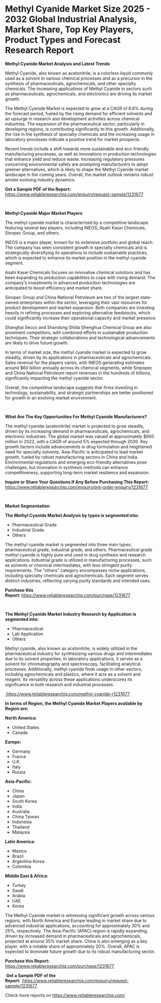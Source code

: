 <p><h1>Methyl Cyanide Market Size 2025 - 2032 Global Industrial Analysis, Market Share, Top Key Players, Product Types and Forecast Research Report</h1></p><p><strong>Methyl Cyanide Market Analysis and Latest Trends</strong></p>
<p><p>Methyl Cyanide, also known as acetonitrile, is a colorless liquid commonly used as a solvent in various chemical processes and as a precursor in the synthesis of pharmaceuticals, agrochemicals, and other specialty chemicals. The increasing applications of Methyl Cyanide in sectors such as pharmaceuticals, agrochemicals, and electronics are driving its market growth. </p><p>The Methyl Cyanide Market is expected to grow at a CAGR of 6.8% during the forecast period, fueled by the rising demand for efficient solvents and an upsurge in research and development activities across chemical industries. The expansion of the pharmaceutical sector, particularly in developing regions, is contributing significantly to this growth. Additionally, the rise in the synthesis of specialty chemicals and the increasing usage in laboratory processes indicate a positive trend for market prospects. </p><p>Recent trends include a shift towards more sustainable and eco-friendly manufacturing processes, as well as innovations in production technologies that enhance yield and reduce waste. Increasing regulatory pressures concerning environmental safety are prompting manufacturers to adopt greener alternatives, which is likely to shape the Methyl Cyanide market landscape in the coming years. Overall, the market outlook remains robust amidst evolving industry dynamics.</p></p>
<p><strong>Get a Sample PDF of the Report:&nbsp;</strong> <a href="https://www.reliableresearchiq.com/enquiry/request-sample/1231677?utm_campaign=2947&utm_medium=2&utm_source=Github&utm_content=ia&utm_term=02042025&utm_id=methyl-cyanide">https://www.reliableresearchiq.com/enquiry/request-sample/1231677</a></p>
<p>&nbsp;</p>
<p><strong>Methyl Cyanide Major Market Players</strong></p>
<p><p>The methyl cyanide market is characterized by a competitive landscape featuring several key players, including INEOS, Asahi Kasei Chemicals, Sinopec Group, and others. </p><p>INEOS is a major player, known for its extensive portfolio and global reach. The company has seen consistent growth in specialty chemicals and is strategically diversifying its operations to include sustainable practices, which is expected to enhance its market position in the methyl cyanide segment.</p><p>Asahi Kasei Chemicals focuses on innovative chemical solutions and has been expanding its production capabilities to cope with rising demand. The company's investments in advanced production technologies are anticipated to boost efficiency and market share.</p><p>Sinopec Group and China National Petroleum are two of the largest state-owned enterprises within the sector, leveraging their vast resources for product development and market expansion. Both companies are investing heavily in refining processes and exploring alternative feedstocks, which could significantly increase their operational capacity and market presence.</p><p>Shanghai Secco and Shandong Shida Shenghua Chemical Group are also prominent competitors, with combined efforts in sustainable production techniques. Their strategic collaborations and technological advancements are likely to drive future growth.</p><p>In terms of market size, the methyl cyanide market is expected to grow steadily, driven by its applications in pharmaceuticals and agrochemicals. Sales revenue for the players varies, with INEOS generating estimates around $60 billion annually across its chemical segments, while Sinpopec and China National Petroleum report revenues in the hundreds of billions, significantly impacting the methyl cyanide sector.</p><p>Overall, the competitive landscape suggests that firms investing in technology, sustainability, and strategic partnerships are better positioned for growth in an evolving market environment.</p></p>
<p>&nbsp;</p>
<p><strong>What Are The Key Opportunities For Methyl Cyanide Manufacturers?</strong></p>
<p><p>The methyl cyanide (acetonitrile) market is projected to grow steadily, driven by its increasing demand in pharmaceuticals, agrochemicals, and electronic industries. The global market was valued at approximately $600 million in 2022, with a CAGR of around 5% expected through 2030. Key growth factors include advancements in drug formulation and heightened need for specialty solvents. Asia-Pacific is anticipated to lead market growth, fueled by robust manufacturing sectors in China and India. Environmental regulations and emerging eco-friendly alternatives pose challenges, but innovation in synthesis methods can enhance competitiveness, supporting long-term market resilience and expansion.</p></p>
<p><strong>Inquire or Share Your Questions If Any Before Purchasing This Report:</strong> <a href="https://www.reliableresearchiq.com/enquiry/pre-order-enquiry/1231677?utm_campaign=2947&utm_medium=2&utm_source=Github&utm_content=ia&utm_term=02042025&utm_id=methyl-cyanide">https://www.reliableresearchiq.com/enquiry/pre-order-enquiry/1231677</a></p>
<p>&nbsp;</p>
<p><strong>Market Segmentation</strong></p>
<p><strong>The Methyl Cyanide Market Analysis by types is segmented into:</strong></p>
<p><ul><li>Pharmaceutical Grade</li><li>Industrial Grade</li><li>Others</li></ul></p>
<p><p>The methyl cyanide market is segmented into three main types: pharmaceutical grade, industrial grade, and others. Pharmaceutical grade methyl cyanide is highly pure and used in drug synthesis and research applications. Industrial grade is utilized in manufacturing processes, such as solvents or chemical intermediates, with less stringent purity requirements. The "others" category encompasses niche applications, including specialty chemicals and agrochemicals. Each segment serves distinct industries, reflecting varying purity standards and intended uses.</p></p>
<p><strong>Purchase this Report:&nbsp;</strong><a href="https://www.reliableresearchiq.com/purchase/1231677?utm_campaign=2947&utm_medium=2&utm_source=Github&utm_content=ia&utm_term=02042025&utm_id=methyl-cyanide">https://www.reliableresearchiq.com/purchase/1231677</a></p>
<p>&nbsp;</p>
<p><strong>The Methyl Cyanide Market Industry Research by Application is segmented into:</strong></p>
<p><ul><li>Pharmaceutical</li><li>Lab Application</li><li>Others</li></ul></p>
<p><p>Methyl cyanide, also known as acetonitrile, is widely utilized in the pharmaceutical industry for synthesizing various drugs and intermediates due to its solvent properties. In laboratory applications, it serves as a solvent for chromatography and spectroscopy, facilitating analytical processes. Additionally, methyl cyanide finds usage in other sectors, including agrochemicals and plastics, where it acts as a solvent and reagent. Its versatility across these applications underscores its significance in both research and industrial processes.</p></p>
<p><a href="https://www.reliableresearchiq.com/methyl-cyanide-r1231677?utm_campaign=2947&utm_medium=2&utm_source=Github&utm_content=ia&utm_term=02042025&utm_id=methyl-cyanide">&nbsp;https://www.reliableresearchiq.com/methyl-cyanide-r1231677</a></p>
<p><strong>In terms of Region, the Methyl Cyanide Market Players available by Region are:</strong></p>
<p>
    <p> <strong> North America: </strong>
        <ul>
            <li>United States</li>
            <li>Canada</li>
        </ul>
        </p> 
    <p> <strong> Europe: </strong>
        <ul>
            <li>Germany</li>
            <li>France</li>
            <li>U.K.</li>
            <li>Italy</li>
            <li>Russia</li>
        </ul>
        </p> 
    <p> <strong> Asia-Pacific: </strong>
        <ul>
            <li>China</li>
            <li>Japan</li>
            <li>South Korea</li>
            <li>India</li>
            <li>Australia</li>
            <li>China Taiwan</li>
            <li>Indonesia</li>
            <li>Thailand</li>
            <li>Malaysia</li>
        </ul>
        </p> 
    <p> <strong> Latin America: </strong>
        <ul>
            <li>Mexico</li>
            <li>Brazil</li>
            <li>Argentina Korea</li>
            <li>Colombia</li>
        </ul>
        </p> 
    <p> <strong> Middle East & Africa: </strong>
        <ul>
            <li>Turkey</li>
            <li>Saudi</li>
            <li>Arabia</li>
            <li>UAE</li>
            <li>Korea</li>
        </ul>
    </p>
    </p>
<p><p>The Methyl Cyanide market is witnessing significant growth across various regions, with North America and Europe leading in market share due to advanced industrial applications, accounting for approximately 30% and 25%, respectively. The Asia-Pacific (APAC) region is rapidly expanding, driven by increased demand in pharmaceuticals and agrochemicals, projected at around 35% market share. China is also emerging as a key player, with a notable share of approximately 20%. Overall, APAC is expected to dominate future growth due to its robust manufacturing sector.</p></p>
<p><strong>Purchase this Report: </strong><a href="https://www.reliableresearchiq.com/purchase/1231677?utm_campaign=2947&utm_medium=2&utm_source=Github&utm_content=ia&utm_term=02042025&utm_id=methyl-cyanide">https://www.reliableresearchiq.com/purchase/1231677</a></p>
<p>&nbsp;<strong>Get a Sample PDF of the Report:&nbsp;&nbsp;</strong><a href="https://www.reliableresearchiq.com/enquiry/request-sample/1231677?utm_campaign=2947&utm_medium=2&utm_source=Github&utm_content=ia&utm_term=02042025&utm_id=methyl-cyanide">https://www.reliableresearchiq.com/enquiry/request-sample/1231677</a></p>
<p><strong></strong></p>
<p>Check more reports on <a href="https://www.reliableresearchiq.com/?utm_campaign=2947&utm_medium=2&utm_source=Github&utm_content=ia&utm_term=02042025&utm_id=methyl-cyanide">https://www.reliableresearchiq.com/</a></p>